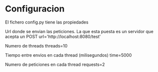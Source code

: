 # Configuracion

El fichero config.py tiene las propiedades

Url donde se envian las peticiones. La que esta puesta es un servidor que acepta un POST
url='http://localhost:8080/test'

Numero de threads
threads=10

Tiempo entre envios en cada thread (milisegundos)
time=5000

Numero de peticiones en cada thread
requests=2


